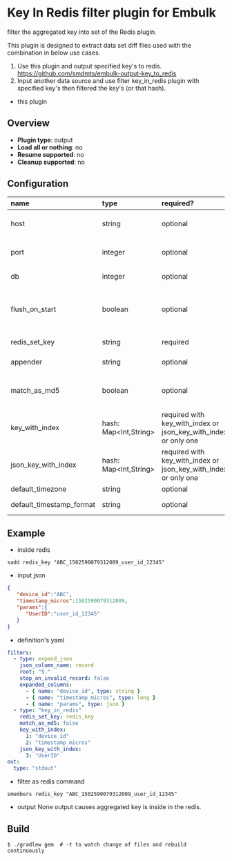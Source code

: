 # Key In Redis filter plugin for Embulk

filter the aggregated key into set of the Redis plugin.  

This plugin is designed to extract data set diff files used with the combination in below use cases.

1. Use this plugin and output specified key's to redis.  
  https://github.com/smdmts/embulk-output-key_to_redis
2. Input another data source and use filter key_in_redis plugin with specified key's then filtered the key's (or that hash).  
  - this plugin

 
## Overview

* **Plugin type**: output
* **Load all or nothing**: no
* **Resume supported**: no
* **Cleanup supported**: no

## Configuration


| name                                 | type        | required?  | default                  | description            |  
|:-------------------------------------|:------------|:-----------|:-------------------------|:-----------------------|
|  host                                | string      | optional   | "127.0.0.1"              | redis servers host     |
|  port                                | integer     | optional   | "6379"                   | redis servers port     |
|  db                                  | integer     | optional   | "null"                   | redis servers db       |
|  flush_on_start                      | boolean     | optional   | "false"                  | flush on start specified redis servers db |
|  redis_set_key                       | string      | required   |                          | redis of key of set name |
|  appender                            | string      | optional   | "-"                      | multi key of appender  |
|  match_as_md5                        | boolean    | optional   | "false"                   | smembers the value to converted md5 |
|  key_with_index                      | hash: Map<Int,String> | required with key_with_index or json_key_with_index or only one || index with key name |
|  json_key_with_index                 | hash: Map<Int,String> | required with key_with_index or json_key_with_index or only one || json columns's expanded key name |
|  default_timezone                    | string      | optional   | UTC                      | |
|  default_timestamp_format            | string      | optional   | %Y-%m-%d %H:%M:%S.%6N    | |

## Example

- inside redis
```
sadd redis_key "ABC_1502590079312009_user_id_12345"
```

- input json
```json
{  
   "device_id":"ABC",
   "timestamp_micros":1502590079312009,
   "params":{  
      "UserID":"user_id_12345"
   }
}
```

- definition's yaml
```yaml
filters:
  - type: expand_json
    json_column_name: record
    root: "$."
    stop_on_invalid_record: false
    expanded_columns:
      - { name: "device_id", type: string }
      - { name: "timestamp_micros", type: long }
      - { name: "params", type: json }
  - type: "key_in_redis"
    redis_set_key: redis_key
    match_as_md5: false
    key_with_index: 
      1: "device_id"
      2: "timestamp_micros"
    json_key_with_index:
      3: "UserID" 
out:
  type: "stdout"
```

- filter as redis command
```
smembers redis_key "ABC_1502590079312009_user_id_12345"
```

- output 
None output causes aggregated key is inside in the redis.

## Build

```
$ ./gradlew gem  # -t to watch change of files and rebuild continuously
```
